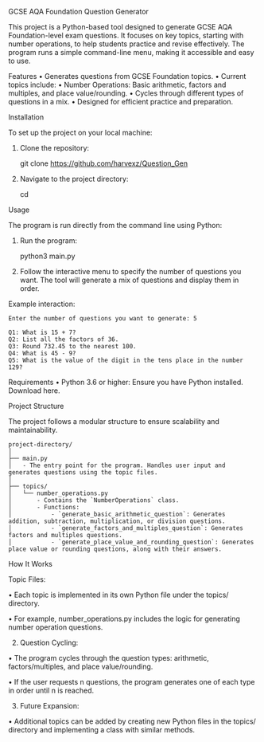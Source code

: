 GCSE AQA Foundation Question Generator

This project is a Python-based tool designed to generate GCSE AQA Foundation-level exam questions. It focuses on key topics, starting with number operations, to help students practice and revise effectively. The program runs a simple command-line menu, making it accessible and easy to use.

Features
•	Generates questions from GCSE Foundation topics.
•	Current topics include:
•	Number Operations: Basic arithmetic, factors and multiples, and place value/rounding.
•	Cycles through different types of questions in a mix.
•	Designed for efficient practice and preparation.

Installation

To set up the project on your local machine:
1.	Clone the repository:

    git clone https://github.com/harvexz/Question_Gen


2.	Navigate to the project directory:

    cd <project-directory>

Usage

The program is run directly from the command line using Python:
1.	Run the program:

    python3 main.py


2.	Follow the interactive menu to specify the number of questions you want. The tool will generate a mix of questions and display them in order.

Example interaction:


    Enter the number of questions you want to generate: 5
    
    Q1: What is 15 + 7?
    Q2: List all the factors of 36.
    Q3: Round 732.45 to the nearest 100.
    Q4: What is 45 - 9?
    Q5: What is the value of the digit in the tens place in the number 129?


Requirements
•	Python 3.6 or higher: Ensure you have Python installed. Download here.

Project Structure

The project follows a modular structure to ensure scalability and maintainability.

    project-directory/
    │
    ├── main.py
    │   - The entry point for the program. Handles user input and generates questions using the topic files.
    │
    ├── topics/
    │   └── number_operations.py
    │       - Contains the `NumberOperations` class.
    │       - Functions:
    │           - `generate_basic_arithmetic_question`: Generates addition, subtraction, multiplication, or division questions.
    │           - `generate_factors_and_multiples_question`: Generates factors and multiples questions.
    │           - `generate_place_value_and_rounding_question`: Generates place value or rounding questions, along with their answers.

How It Works

Topic Files:

•	Each topic is implemented in its own Python file under the topics/ directory.

•	For example, number_operations.py includes the logic for generating number operation questions.

2.	Question Cycling:

•	The program cycles through the question types: arithmetic, factors/multiples, and place value/rounding.

•	If the user requests n questions, the program generates one of each type in order until n is reached.

3.	Future Expansion:

•	Additional topics can be added by creating new Python files in the topics/ directory and implementing a class with similar methods.